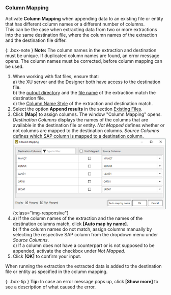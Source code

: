### Column Mapping

Activate **Column Mapping** when appending data to an existing file or entity that has different column names or a different number of columns.<br>
This can be the case when extracting data from two or more extractions into the same destination file, where the column names of the extraction and the destination file differ.

{: .box-note }
**Note:** The column names in the extraction and destination must be unique. 
If duplicated column names are found, an error message opens.
The column names must be corrected, before column mapping can be used.

1. When working with flat files, ensure that:<br>
a) the XU server and the Designer both have access to the destination file.<br>
b) the [output directory](#destination-details) and the [file name](#file-name) of the extraction match the destination file. <br>
c) the [Column Name Style](#column-name-style) of the extraction and destination match.
2. Select the option **Append results** in the section [Existing Files](#existing-files).
3. Click **[Map]** to assign columns. The window "Column Mapping" opens.<br>
*Destination Columns* displays the names of the columns that are available in the destination file or entity.
*Not Mapped* defines whether or not columns are mapped to the destination columns.
*Source Columns* defines which SAP column is mapped to a destination column.
![Column-Mapping](/img/content/column-mapping.png){:class="img-responsive"}
4. a) If the column names of the extraction and the names of the destination columns match, click **[Auto map by name]**.<br>
b) If the column names do not match, assign columns manually by selecting the respective SAP column from the dropdown menu under *Source Columns*.<br>
c) If a column does not have a counterpart or is not supposed to be appended, activate the checkbox under *Not Mapped*.<br>
5. Click **[OK]** to confirm your input.

When running the extraction the extracted data is added to the destination file or entity as specified in the column mapping.

{: .box-tip }
**Tip:** In case an error message pops up, click **[Show more]** to see a description of what caused the error.
